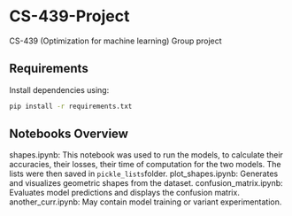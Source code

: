 # CS-439-Project
CS-439 (Optimization for machine learning) Group project

##  Requirements

Install dependencies using:

```bash
pip install -r requirements.txt
```
## Notebooks Overview
shapes.ipynb: This notebook was used to run the models, to calculate their accuracies, their losses, their time of computation for the two models. The lists were then saved in ```pickle_lists```folder.
plot_shapes.ipynb: Generates and visualizes geometric shapes from the dataset.
confusion_matrix.ipynb: Evaluates model predictions and displays the confusion matrix.
another_curr.ipynb: May contain model training or variant experimentation.
